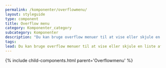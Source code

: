 ```yaml
---
permalink: /komponenter/overflowmenu/
layout: styleguide
type: component
title: Overflow menu
category: Komponenter_category
subcategory: Komponenter
description: "Du kan bruge overflow menuer til at vise eller skjule en liste af links."
tags:
lead: Du kan bruge overflow menuer til at vise eller skjule en liste af links eller knapper. Når brugeren klikker på menulinjen, folder listen sig ud. 
---
```


{% include child-components.html parent='Overflowmenu' %}
